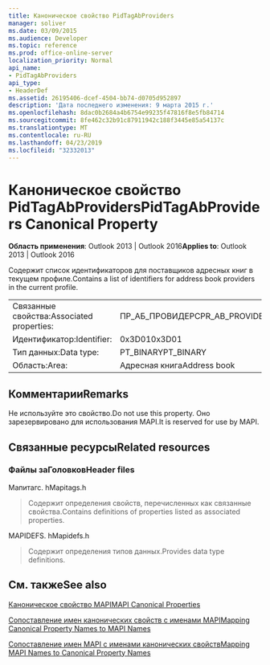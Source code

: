 ```yaml
---
title: Каноническое свойство PidTagAbProviders
manager: soliver
ms.date: 03/09/2015
ms.audience: Developer
ms.topic: reference
ms.prod: office-online-server
localization_priority: Normal
api_name:
- PidTagAbProviders
api_type:
- HeaderDef
ms.assetid: 26195406-dcef-4504-bb74-d0705d952897
description: 'Дата последнего изменения: 9 марта 2015 г.'
ms.openlocfilehash: 8dac0b2684a4b6754e99235f47816f8e5fb84714
ms.sourcegitcommit: 8fe462c32b91c87911942c188f3445e85a54137c
ms.translationtype: MT
ms.contentlocale: ru-RU
ms.lasthandoff: 04/23/2019
ms.locfileid: "32332013"
---
```

# <a name="pidtagabproviders-canonical-property"></a><span data-ttu-id="25fa9-103">Каноническое свойство PidTagAbProviders</span><span class="sxs-lookup"><span data-stu-id="25fa9-103">PidTagAbProviders Canonical Property</span></span>

  
  
<span data-ttu-id="25fa9-104">**Область применения**: Outlook 2013 | Outlook 2016</span><span class="sxs-lookup"><span data-stu-id="25fa9-104">**Applies to**: Outlook 2013 | Outlook 2016</span></span> 
  
<span data-ttu-id="25fa9-105">Содержит список идентификаторов для поставщиков адресных книг в текущем профиле.</span><span class="sxs-lookup"><span data-stu-id="25fa9-105">Contains a list of identifiers for address book providers in the current profile.</span></span> 
  
|||
|:-----|:-----|
|<span data-ttu-id="25fa9-106">Связанные свойства:</span><span class="sxs-lookup"><span data-stu-id="25fa9-106">Associated properties:</span></span>  <br/> |<span data-ttu-id="25fa9-107">ПР_АБ_ПРОВИДЕРС</span><span class="sxs-lookup"><span data-stu-id="25fa9-107">PR_AB_PROVIDERS</span></span>  <br/> |
|<span data-ttu-id="25fa9-108">Идентификатор:</span><span class="sxs-lookup"><span data-stu-id="25fa9-108">Identifier:</span></span>  <br/> |<span data-ttu-id="25fa9-109">0x3D01</span><span class="sxs-lookup"><span data-stu-id="25fa9-109">0x3D01</span></span>  <br/> |
|<span data-ttu-id="25fa9-110">Тип данных:</span><span class="sxs-lookup"><span data-stu-id="25fa9-110">Data type:</span></span>  <br/> |<span data-ttu-id="25fa9-111">PT_BINARY</span><span class="sxs-lookup"><span data-stu-id="25fa9-111">PT_BINARY</span></span>  <br/> |
|<span data-ttu-id="25fa9-112">Область:</span><span class="sxs-lookup"><span data-stu-id="25fa9-112">Area:</span></span>  <br/> |<span data-ttu-id="25fa9-113">Адресная книга</span><span class="sxs-lookup"><span data-stu-id="25fa9-113">Address book</span></span>  <br/> |
   
## <a name="remarks"></a><span data-ttu-id="25fa9-114">Комментарии</span><span class="sxs-lookup"><span data-stu-id="25fa9-114">Remarks</span></span>

<span data-ttu-id="25fa9-115">Не используйте это свойство.</span><span class="sxs-lookup"><span data-stu-id="25fa9-115">Do not use this property.</span></span> <span data-ttu-id="25fa9-116">Оно зарезервировано для использования MAPI.</span><span class="sxs-lookup"><span data-stu-id="25fa9-116">It is reserved for use by MAPI.</span></span>
  
## <a name="related-resources"></a><span data-ttu-id="25fa9-117">Связанные ресурсы</span><span class="sxs-lookup"><span data-stu-id="25fa9-117">Related resources</span></span>

### <a name="header-files"></a><span data-ttu-id="25fa9-118">Файлы заГоловков</span><span class="sxs-lookup"><span data-stu-id="25fa9-118">Header files</span></span>

<span data-ttu-id="25fa9-119">Мапитагс. h</span><span class="sxs-lookup"><span data-stu-id="25fa9-119">Mapitags.h</span></span>
  
> <span data-ttu-id="25fa9-120">Содержит определения свойств, перечисленных как связанные свойства.</span><span class="sxs-lookup"><span data-stu-id="25fa9-120">Contains definitions of properties listed as associated properties.</span></span>
    
<span data-ttu-id="25fa9-121">MAPIDEFS. h</span><span class="sxs-lookup"><span data-stu-id="25fa9-121">Mapidefs.h</span></span>
  
> <span data-ttu-id="25fa9-122">Содержит определения типов данных.</span><span class="sxs-lookup"><span data-stu-id="25fa9-122">Provides data type definitions.</span></span>
    
## <a name="see-also"></a><span data-ttu-id="25fa9-123">См. также</span><span class="sxs-lookup"><span data-stu-id="25fa9-123">See also</span></span>



[<span data-ttu-id="25fa9-124">Каноническое свойство MAPI</span><span class="sxs-lookup"><span data-stu-id="25fa9-124">MAPI Canonical Properties</span></span>](mapi-canonical-properties.md)
  
[<span data-ttu-id="25fa9-125">Сопоставление имен канонических свойств с именами MAPI</span><span class="sxs-lookup"><span data-stu-id="25fa9-125">Mapping Canonical Property Names to MAPI Names</span></span>](mapping-canonical-property-names-to-mapi-names.md)
  
[<span data-ttu-id="25fa9-126">Сопоставление имен MAPI с именами канонических свойств</span><span class="sxs-lookup"><span data-stu-id="25fa9-126">Mapping MAPI Names to Canonical Property Names</span></span>](mapping-mapi-names-to-canonical-property-names.md)

